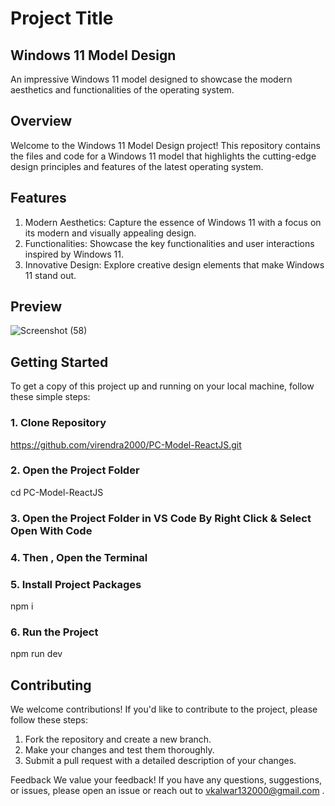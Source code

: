 # **Project Title**
## **Windows 11 Model Design**
An impressive Windows 11 model designed to showcase the modern aesthetics and functionalities of the operating system.

## Overview
Welcome to the Windows 11 Model Design project! This repository contains the files and code for a Windows 11 model that highlights the cutting-edge design principles and features of the latest operating system.

## Features
1. Modern Aesthetics: Capture the essence of Windows 11 with a focus on its modern and visually appealing design.
2. Functionalities: Showcase the key functionalities and user interactions inspired by Windows 11.
3. Innovative Design: Explore creative design elements that make Windows 11 stand out.

## Preview

![Screenshot (58)](https://github.com/virendra2000/PC-Model-ReactJS/assets/67411213/9ad953a8-0817-47d4-ba5f-370afc1d5c94)


## Getting Started
To get a copy of this project up and running on your local machine, follow these simple steps:

### 1. Clone Repository
https://github.com/virendra2000/PC-Model-ReactJS.git

### 2. Open the Project Folder
cd PC-Model-ReactJS

### 3. Open the Project Folder in VS Code By Right Click & Select Open With Code
### 4. Then , Open the Terminal

### 5. Install Project Packages
 npm i

 ### 6. Run the Project
 npm run dev

## Contributing
We welcome contributions! If you'd like to contribute to the project, please follow these steps:
1. Fork the repository and create a new branch.
2. Make your changes and test them thoroughly.
3. Submit a pull request with a detailed description of your changes.

Feedback
We value your feedback! If you have any questions, suggestions, or issues, please open an issue or reach out to vkalwar132000@gmail.com .
